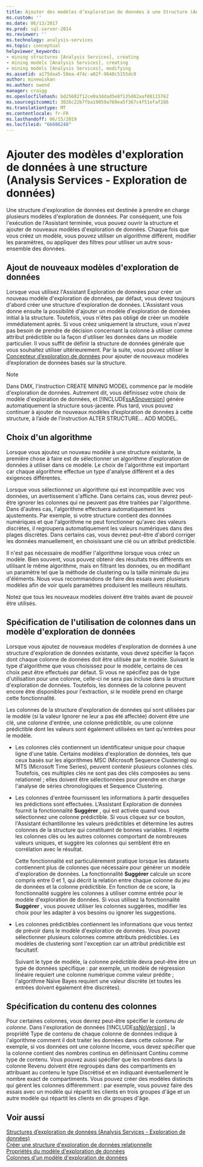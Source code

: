 ```yaml
---
title: Ajouter des modèles d’exploration de données à une Structure (Analysis Services - Exploration de données) | Microsoft Docs
ms.custom: ''
ms.date: 06/13/2017
ms.prod: sql-server-2014
ms.reviewer: ''
ms.technology: analysis-services
ms.topic: conceptual
helpviewer_keywords:
- mining structures [Analysis Services], creating
- mining models [Analysis Services], creating
- mining models [Analysis Services], modifying
ms.assetid: a175daa5-58ea-474c-a82f-9648c5155dc8
author: minewiskan
ms.author: owend
manager: craigg
ms.openlocfilehash: bd25682f12ce0a3ddad5e8f135d82aaf08115762
ms.sourcegitcommit: 3026c22b7fba19059a769ea5f367c4f51efaf286
ms.translationtype: MT
ms.contentlocale: fr-FR
ms.lasthandoff: 06/15/2019
ms.locfileid: "66086248"
---
```

# <a name="add-mining-models-to-a-structure-analysis-services---data-mining"></a>Ajouter des modèles d'exploration de données à une structure (Analysis Services - Exploration de données)
  Une structure d'exploration de données est destinée à prendre en charge plusieurs modèles d'exploration de données. Par conséquent, une fois l'exécution de l'Assistant terminée, vous pouvez ouvrir la structure et ajouter de nouveaux modèles d'exploration de données. Chaque fois que vous créez un modèle, vous pouvez utiliser un algorithme différent, modifier les paramètres, ou appliquer des filtres pour utiliser un autre sous-ensemble des données.  
  
## <a name="adding-new-mining-models"></a>Ajout de nouveaux modèles d'exploration de données  
 Lorsque vous utilisez l'Assistant Exploration de données pour créer un nouveau modèle d'exploration de données, par défaut, vous devez toujours d'abord créer une structure d'exploration de données. L'Assistant vous donne ensuite la possibilité d'ajouter un modèle d'exploration de données initial à la structure. Toutefois, vous n'êtes pas obligé de créer un modèle immédiatement après. Si vous créez uniquement la structure, vous n'avez pas besoin de prendre de décision concernant la colonne à utiliser comme attribut prédictible ou la façon d'utiliser les données dans un modèle particulier. Il vous suffit de définir la structure de données générale que vous souhaitez utiliser ultérieurement. Par la suite, vous pouvez utiliser le [Concepteur d’exploration de données](data-mining-designer.md) pour ajouter de nouveaux modèles d’exploration de données basés sur la structure.  
  
> [!NOTE]  
>  Dans DMX, l'instruction CREATE MINING MODEL commence par le modèle d'exploration de données. Autrement dit, vous définissez votre choix de modèle d'exploration de données, et [!INCLUDE[ssASnoversion](../../includes/ssasnoversion-md.md)] génère automatiquement la structure sous-jacente. Plus tard, vous pouvez continuer à ajouter de nouveaux modèles d’exploration de données à cette structure, à l’aide de l’instruction ALTER STRUCTURE... ADD MODEL.  
  
## <a name="choosing-an-algorithm"></a>Choix d'un algorithme  
 Lorsque vous ajoutez un nouveau modèle à une structure existante, la première chose à faire est de sélectionner un algorithme d'exploration de données à utiliser dans ce modèle. Le choix de l'algorithme est important car chaque algorithme effectue un type d'analyse différent et a des exigences différentes.  
  
 Lorsque vous sélectionnez un algorithme qui est incompatible avec vos données, un avertissement s'affiche. Dans certains cas, vous devrez peut-être ignorer les colonnes qui ne peuvent pas être traitées par l'algorithme. Dans d'autres cas, l'algorithme effectuera automatiquement les ajustements. Par exemple, si votre structure contient des données numériques et que l'algorithme ne peut fonctionner qu'avec des valeurs discrètes, il regroupera automatiquement les valeurs numériques dans des plages discrètes. Dans certains cas, vous devrez peut-être d'abord corriger les données manuellement, en choisissant une clé ou un attribut prédictible.  
  
 Il n'est pas nécessaire de modifier l'algorithme lorsque vous créez un modèle. Bien souvent, vous pouvez obtenir des résultats très différents en utilisant le même algorithme, mais en filtrant les données, ou en modifiant un paramètre tel que la méthode de clustering ou la taille minimale du jeu d'éléments. Nous vous recommandons de faire des essais avec plusieurs modèles afin de voir quels paramètres produisent les meilleurs résultats.  
  
 Notez que tous les nouveaux modèles doivent être traités avant de pouvoir être utilisés.  
  
## <a name="specifying-the-usage-of-columns-in-a-new-mining-model"></a>Spécification de l'utilisation de colonnes dans un modèle d'exploration de données  
 Lorsque vous ajoutez de nouveaux modèles d'exploration de données à une structure d'exploration de données existante, vous devez spécifier la façon dont chaque colonne de données doit être utilisée par le modèle. Suivant le type d'algorithme que vous choisissez pour le modèle, certains de ces choix peut être effectués par défaut. Si vous ne spécifiez pas de type d'utilisation pour une colonne, celle-ci ne sera pas incluse dans la structure d'exploration de données. Toutefois, les données de la colonne peuvent encore être disponibles pour l'extraction, si le modèle prend en charge cette fonctionnalité.  
  
 Les colonnes de la structure d'exploration de données qui sont utilisées par le modèle (si la valeur Ignorer ne leur a pas été affectée) doivent être une clé, une colonne d'entrée, une colonne prédictible, ou une colonne prédictible dont les valeurs sont également utilisées en tant qu'entrées pour le modèle.  
  
-   Les colonnes clés contiennent un identificateur unique pour chaque ligne d'une table. Certains modèles d'exploration de données, tels que ceux basés sur les algorithmes MSC (Microsoft Sequence Clustering) ou MTS (Microsoft Time Series), peuvent contenir plusieurs colonnes clés. Toutefois, ces multiples clés ne sont pas des clés composées au sens relationnel ; elles doivent être sélectionnées pour prendre en charge l'analyse de séries chronologiques et Sequence Clustering.  
  
-   Les colonnes d'entrée fournissent les informations à partir desquelles les prédictions sont effectuées. L’Assistant Exploration de données fournit la fonctionnalité **Suggérer** , qui est activée quand vous sélectionnez une colonne prédictible. Si vous cliquez sur ce bouton, l'Assistant échantillonne les valeurs prédictibles et détermine les autres colonnes de la structure qui constituent de bonnes variables. Il rejette les colonnes clés ou les autres colonnes comportant de nombreuses valeurs uniques, et suggère les colonnes qui semblent être en corrélation avec le résultat.  
  
     Cette fonctionnalité est particulièrement pratique lorsque les datasets contiennent plus de colonnes que nécessaire pour générer un modèle d'exploration de données. La fonctionnalité **Suggérer** calcule un score compris entre 0 et 1, qui décrit la relation entre chaque colonne du jeu de données et la colonne prédictible. En fonction de ce score, la fonctionnalité suggère les colonnes à utiliser comme entrée pour le modèle d'exploration de données. Si vous utilisez la fonctionnalité **Suggérer** , vous pouvez utiliser les colonnes suggérées, modifier les choix pour les adapter à vos besoins ou ignorer les suggestions.  
  
-   Les colonnes prédictibles contiennent les informations que vous tentez de prévoir dans le modèle d'exploration de données. Vous pouvez sélectionner plusieurs colonnes comme attributs prédictibles. Les modèles de clustering sont l'exception car un attribut prédictible est facultatif.  
  
     Suivant le type de modèle, la colonne prédictible devra peut-être être un type de données spécifique : par exemple, un modèle de régression linéaire requiert une colonne numérique comme valeur prédite ; l'algorithme Naïve Bayes requiert une valeur discrète (et toutes les entrées doivent également être discrètes).  
  
## <a name="specifying-column-content"></a>Spécification du contenu des colonnes  
 Pour certaines colonnes, vous devrez peut-être spécifier le *contenu de colonne*. Dans l'exploration de données [!INCLUDE[ssNoVersion](../../includes/ssnoversion-md.md)] , la propriété Type de contenu de chaque colonne de données indique à l'algorithme comment il doit traiter les données dans cette colonne. Par exemple, si vos données ont une colonne Income, vous devez spécifier que la colonne contient des nombres continus en définissant Continu comme type de contenu. Vous pouvez aussi spécifier que les nombres dans la colonne Revenu doivent être regroupés dans des compartiments en attribuant au contenu le type Discrétisé et en indiquant éventuellement le nombre exact de compartiments. Vous pouvez créer des modèles distincts qui gèrent les colonnes différemment : par exemple, vous pouvez faire des essais avec un modèle qui répartit les clients en trois groupes d'âge et un autre modèle qui répartit les clients en dix groupes d'âge.  
  
## <a name="see-also"></a>Voir aussi  
 [Structures d’exploration de données &#40;Analysis Services - Exploration de données&#41;](mining-structures-analysis-services-data-mining.md)   
 [Créer une structure d'exploration de données relationnelle](create-a-relational-mining-structure.md)   
 [Propriétés du modèle d'exploration de données](mining-model-properties.md)   
 [Colonnes d'un modèle d'exploration de données](mining-model-columns.md)  
  
  
